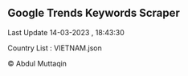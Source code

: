 

## Google Trends Keywords Scraper 
 
Last Update 14-03-2023 , 18:43:30

Country List :
VIETNAM.json



© Abdul Muttaqin 
